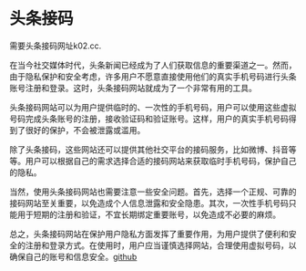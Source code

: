 # 头条接码

需要头条接码网址k02.cc.

在当今社交媒体时代，头条新闻已经成为了人们获取信息的重要渠道之一。然而，由于隐私保护和安全考虑，许多用户不愿意直接使用他们的真实手机号码进行头条账号注册和登录。这时，头条接码网站就成为了一个非常有用的工具。

头条接码网站可以为用户提供临时的、一次性的手机号码，用户可以使用这些虚拟号码完成头条账号的注册，接收验证码和验证账号。这样，用户的真实手机号码得到了很好的保护，不会被泄露或滥用。

除了头条接码，这些网站还可以提供其他社交平台的接码服务，比如微博、抖音等等。用户可以根据自己的需求选择合适的接码网站来获取临时手机号码，保护自己的隐私。

当然，使用头条接码网站也需要注意一些安全问题。首先，选择一个正规、可靠的接码网站至关重要，以免造成个人信息泄露和安全隐患。其次，一次性手机号码只能用于短期的注册和验证，不宜长期绑定重要账号，以免造成不必要的麻烦。

总之，头条接码网站在保护用户隐私方面发挥了重要作用，为用户提供了便利和安全的注册和登录方式。在使用时，用户应当谨慎选择网站，合理使用虚拟号码，以确保自己的账号和信息安全。[github](https://github.com)